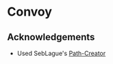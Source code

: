 # Convoy

## Acknowledgements
- Used SebLague's [Path-Creator](https://github.com/SebLague/Path-Creator)
